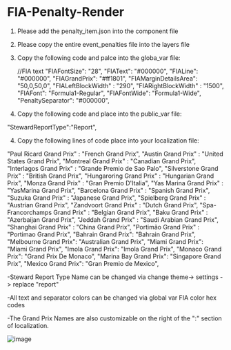 # FIA-Penalty-Render

1) Please add the penalty_item.json into the component file
2) Please copy the entire event_penalties file into the layers file
3) Copy the following code and palce into the globa_var file:

    //FIA text
    "FIAFontSize": "28",
    "FIAText": "#000000",
    "FIALine": "#000000",
    "FIAGrandPrix": "#ff1801",
    "FIAMarginDetailsArea": "50,0,50,0",
    "FIALeftBlockWidth" : "290",
    "FIARightBlockWidth" : "1500",
    "FIAFont": "Formula1-Regular",
    "FIAFontWide": "Formula1-Wide",
    "PenaltySeparator": "#000000",
    
5) Copy the following code and place into the public_var file:

  "StewardReportType":"Report",

4) Copy the following lines of code place into your localization file:

 "Paul Ricard Grand Prix" : "French Grand Prix",
    "Austin Grand Prix" : "United States Grand Prix",
    "Montreal Grand Prix" : "Canadian Grand Prix",
    "Interlagos Grand Prix" : "Grande Premio de Sao Palo",
    "Silverstone Grand Prix" : "British Grand Prix",
    "Hungaroring Grand Prix" : "Hungarian Grand Prix",
    "Monza Grand Prix" : "Gran Premio D'Italia",
    "Yas Marina Grand Prix" : "YasMarina Grand Prix",
    "Barcelona Grand Prix" : "Spanish Grand Prix",
    "Suzuka Grand Prix" : "Japanese Grand Prix",
    "Spielberg Grand Prix" : "Austrian Grand Prix",
    "Zandvoort Grand Prix" : "Dutch Grand Prix",
    "Spa-Francorchamps Grand Prix" : "Belgian Grand Prix",
    "Baku Grand Prix" : "Azerbaijan Grand Prix",
    "Jeddah Grand Prix" : "Saudi Arabian Grand Prix",
    "Shanghai Grand Prix" : "China Grand Prix",
    "Portimão Grand Prix" : "Portimao Grand Prix",
    "Bahrain Grand Prix": "Bahrain Grand Prix",
    "Melbourne Grand Prix": "Australian Grand Prix",
    "Miami Grand Prix": "Miami Grand Prix",
    "Imola Grand Prix": "Imola Grand Prix",
    "Monaco Grand Prix": "Grand Prix De Monaco",
    "Marina Bay Grand Prix": "Singapore Grand Prix",
    "Mexico Grand Prix": "Gran Premio de Mexico",

-Steward Report Type Name can be changed via change theme-> settings -> replace "report"

-All text and separator colors can be changed via global var FIA color hex codes

-The Grand Prix Names are also customizable on the right of the ":" section of localization.

![image](https://user-images.githubusercontent.com/111990188/227531062-5e3d104c-2d79-457b-bd04-b9dc429e5772.png)
